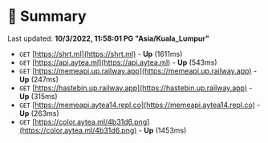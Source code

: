 # 📖 Summary
Last updated: **10/3/2022, 11:58:01 PG "Asia/Kuala_Lumpur"**

- `GET` [https://shrt.ml](https://shrt.ml) - **Up** (1611ms)
- `GET` [https://api.aytea.ml](https://api.aytea.ml) - **Up** (543ms)
- `GET` [https://memeapi.up.railway.app](https://memeapi.up.railway.app) - **Up** (247ms)
- `GET` [https://hastebin.up.railway.app](https://hastebin.up.railway.app) - **Up** (315ms)
- `GET` [https://memeapi.aytea14.repl.co](https://memeapi.aytea14.repl.co) - **Up** (263ms)
- `GET` [https://color.aytea.ml/4b31d6.png](https://color.aytea.ml/4b31d6.png) - **Up** (1453ms)
